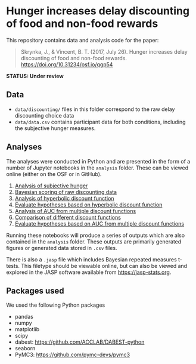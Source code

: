 # Hunger increases delay discounting of food and non-food rewards

This repository contains data and analysis code for the paper:

> Skrynka, J., & Vincent, B. T. (2017, July 26). Hunger increases delay discounting of food and non-food rewards. https://doi.org/10.31234/osf.io/qgp54

**STATUS: Under review**


## Data

- `data/discounting/` files in this folder correspond to the raw delay discounting choice data
- `data/data.csv` contains participant data for both conditions, including the subjective hunger measures.


## Analyses

The analyses were conducted in Python and are presented in the form of a number of Jupyter notebooks in the `analysis` folder. These can be viewed online (either on the OSF or in GitHub).

1. [Analysis of subjective hunger](analysis/01_subjective_hunger.ipynb)
2. [Bayesian scoring of raw discounting data](analysis/02_score_discounting_data.ipynb)
3. [Analysis of hyperbolic discount function](analysis/03_analyse-hyperbolic.ipynb)
4. [Evaluate hypotheses based on hyperbolic discount function](analysis/04_analyse_hypotheses_hyperbolic_logk.ipynb)
5. [Analysis of AUC from multiple discount functions](analysis/05_analyse_AUC.ipynb)
6. [Comparison of different discount functions](analysis/06_model_comparison.ipynb)
7. [Evaluate hypotheses based on AUC from multiple discount functions](analysis/07_analyse_hypotheses_AUC.ipynb)

Running these notebooks will produce a series of outputs which are also contained in the `analysis` folder. These outputs are primarily generated figures or generated data stored in `.csv` files.

There is also a `.jasp` file which includes Bayesian repeated measures t-tests. This filetype should be viewable online, but can also be viewed and explored in the JASP software available from https://jasp-stats.org.




## Packages used
We used the following Python packages
- pandas
- numpy
- matplotlib
- scipy
- dabest: https://github.com/ACCLAB/DABEST-python
- seaborn
- PyMC3: https://github.com/pymc-devs/pymc3
